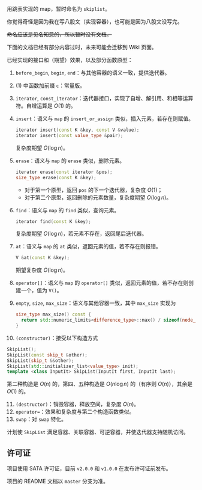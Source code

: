 用跳表实现的 map，暂时命名为 `skiplist`。

你觉得奇怪是因为我在写八股文（实现容器），也可能是因为八股文没写完。

~~命名应该是见名知意的，所以暂时没有文档。~~

下面的文档已经有部分内容过时，未来可能会迁移到 Wiki 页面。

已经实现的接口和（期望）效果，以及部分函数原型：

1. `before_begin`, `begin`, `end`：与其他容器的语义一致，提供迭代器。

2. $(1)$ 中函数加前缀 `c`：常量版。

3. `iterator`, `const_iterator`：迭代器接口，实现了自增、解引用、和相等运算符。自增运算是 $O(1)$ 的。

4. `insert`：语义与 `map` 的 `insert_or_assign` 类似，插入元素，若存在则赋值。
   ```cpp
   iterator insert(const K &key, const V &value);
   iterator insert(const value_type &pair);
   ```

   复杂度期望 $O(\log n)$。

5. `erase`：语义与 `map` 的 `erase` 类似，删除元素。
   ```cpp
   iterator erase(const iterator &pos);
   size_type erase(const K &key);
   ```

   + 对于第一个原型，返回 `pos` 的下一个迭代器，复杂度 $O(1)$；
   + 对于第二个原型，返回删除的元素数量，复杂度期望 $O(\log n)$。

6. `find`：语义与 `map` 的 `find` 类似，查询元素。

   ```cpp
   iterator find(const K &key);
   ```

   复杂度期望 $O(\log n)$，若元素不存在，返回尾后迭代器。

7. `at`：语义与 `map` 的 `at` 类似，返回元素的值，若不存在则报错。

   ```cpp
   V &at(const K &key);
   ```

   期望复杂度 $O(\log n)$。

8. `operator[]`：语义与 `map` 的 `operator[]` 类似，返回元素的值，若不存在则创建一个，值为 `V()`。

9. `empty`, `size`, `max_size`：语义与其他容器一致，其中 `max_size` 实现为

   ```cpp
   size_type max_size() const {
     return std::numeric_limits<difference_type>::max() / sizeof(node_t);
   }
   ```

10. `(constructor)`：接受以下构造方式

   ```cpp
   SkipList();
   SkipList(const skip_t &other);
   SkipList(skip_t &&other);
   SkipList(std::initializer_list<value_type> init);
   template <class InputIt> SkipList(InputIt first, InputIt last);
   ```

   第二种构造是 $O(n)$ 的，第四、五种构造是 $O(n\log n)$ 的（有序则 $O(n)$），其余是 $O(1)$ 的。

11. `(destructor)`：销毁容器，释放空间，复杂度 $O(n)$。
12. `operator=`：效果和复杂度与第二个构造函数类似。
13. `swap`：对 `swap` 特化。


计划使 `SkipList` 满足容器、关联容器、可逆容器，并使迭代器支持随机访问。

## 许可证

项目使用 SATA 许可证，目前 `v2.0.0` 和 `v1.0.0` 在发布许可证前发布。

项目的 README 文档以 `master` 分支为准。
